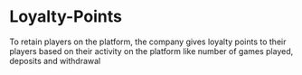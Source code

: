 # Loyalty-Points
To retain players on the platform, the company gives loyalty points to their players based on their activity on the platform like number of games played, deposits and withdrawal

